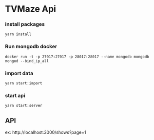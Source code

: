 # TVMaze Api

### install packages
```
yarn install
```

### Run mongodb docker
```
docker run -t -p 27017:27017 -p 28017:28017 --name mongodb mongodb mongod --bind_ip_all
```

### import data
```
yarn start:import
```

### start api
```
yarn start:server
```
## API
ex: http://localhost:3000/shows?page=1